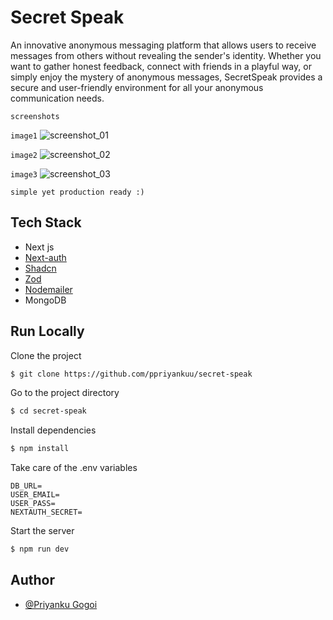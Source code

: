 
# Secret Speak
An innovative anonymous messaging platform that allows users to receive messages from others without revealing the sender's identity. Whether you want to gather honest feedback, connect with friends in a playful way, or simply enjoy the mystery of anonymous messages, SecretSpeak provides a secure and user-friendly environment for all your anonymous communication needs.


```screenshots```
<br />

`image1`
![screenshot_01](https://i.postimg.cc/SNzrcCT1/image1.png)

`image2`
![screenshot_02](https://i.postimg.cc/RhtgCH2Y/image2.png)

`image3`
![screenshot_03](https://i.postimg.cc/6pJDZ90R/image3.png)

```simple yet production ready :)```

## Tech Stack
- Next js
- [Next-auth](https://www.npmjs.com/package/next-auth) 
- [Shadcn](https://ui.shadcn.com/)
- [Zod](https://www.npmjs.com/package/zod)
- [Nodemailer](https://www.npmjs.com/package/nodemailer)
- MongoDB



## Run Locally

Clone the project

```bash
$ git clone https://github.com/ppriyankuu/secret-speak
```

Go to the project directory

```bash
$ cd secret-speak
```

Install dependencies

```bash
$ npm install
```

Take care of the .env variables
```env
DB_URL=
USER_EMAIL=
USER_PASS=
NEXTAUTH_SECRET=
```

Start the server

```bash
$ npm run dev
```


## Author
- [@Priyanku Gogoi](https://github.com/ppriyankuu)